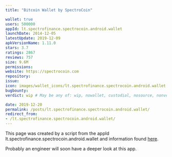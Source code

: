 ```yaml
---
title: "Bitcoin Wallet by SpectroCoin"

wallet: true
users: 500000
appId: lt.spectrofinance.spectrocoin.android.wallet
launchDate: 2014-12-05
latestUpdate: 2019-12-09
apkVersionName: 1.11.0
stars: 3.7
ratings: 2867
reviews: 757
size: 9.6M
permissions:
website: https://spectrocoin.com
repository:
issue:
icon: images/wallet_icons/lt.spectrofinance.spectrocoin.android.wallet.png
bugbounty:
verdict: wip # May be any of: wip, nowallet, custodial, nosource, nonverifiable, verifiable, bounty, cert1, cert2, cert3

date: 2019-12-20
permalink: /posts/lt.spectrofinance.spectrocoin.android.wallet/
redirect_from:
- /lt.spectrofinance.spectrocoin.android.wallet/
---
```


This page was created by a script from the appId lt.spectrofinance.spectrocoin.android.wallet and information found
[here](https://play.google.com/store/apps/details?id=lt.spectrofinance.spectrocoin.android.wallet).

Probably an engineer will soon have a deeper look at this app.